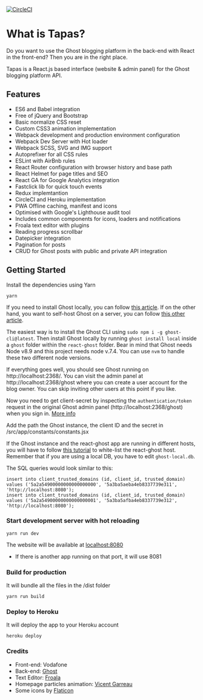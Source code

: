 [![CircleCI](https://img.shields.io/circleci/project/vodafone/react-ghost-tapas/master.svg)]()

# What is Tapas?

Do you want to use the Ghost blogging platform in the back-end with React in the front-end? Then you are in the right place.

Tapas is a React.js based interface (website & admin panel) for the Ghost blogging platform API.

## Features

- ES6 and Babel integration
- Free of jQuery and Bootstrap
- Basic normalize CSS reset
- Custom CSS3 animation implementation
- Webpack development and production environment configuration
- Webpack Dev Server with Hot loader
- Webpack SCSS, SVG and IMG support
- Autoprefixer for all CSS rules
- ESLint with AirBnb rules
- React Router configuration with browser history and base path
- React Helmet for page titles and SEO
- React GA for Google Analytics integration
- Fastclick lib for quick touch events
- Redux implemtantion
- CircleCI and Heroku implementation
- PWA Offline caching, manifest and icons
- Optimised with Google's Lighthouse audit tool
- Includes common components for icons, loaders and notifications
- Froala text editor with plugins
- Reading progress scrollbar
- Datepicker integration
- Pagination for posts
- CRUD for Ghost posts with public and private API integration

## Getting Started

Install the dependencies using Yarn

````
yarn
````

If you need to install Ghost locally, you can follow [this article](https://docs.ghost.org/v1/docs/install-local). If on the other hand, you want to self-host Ghost on a server, you can follow [this other article](https://docs.ghost.org/v1/docs/hosting).

The easiest way is to install the Ghost CLI using `sudo npm i -g ghost-cli@latest`. Then install Ghost locally by running `ghost install local` inside a `ghost` folder within the `react-ghost` folder. Bear in mind that Ghost needs Node v8.9 and this project needs node v.7.4. You can use `nvm` to handle these two different node versions.

If everything goes well, you should see Ghost running on http://localhost:2368/. You can visit the admin panel at http://localhost:2368/ghost where you can create a user account for the blog owner. You can skip inviting other users at this point if you like.

Now you need to get client-secret by inspecting the `authentication/token` request in the original Ghost admin panel (http://localhost:2368/ghost) when you sign in. [More info](https://api.ghost.org/docs/user-authentication#retrieve-a-bearer-token-via-curl)

Add the path the Ghost instance, the client ID and the secret in /src/app/constants/constants.jsx

If the Ghost instance and the react-ghost app are running in different hosts, you will have to follow [this tutorial](https://api.ghost.org/docs/ajax-calls-from-an-external-website#1-granting-access-to-your-domain) to white-list the react-ghost host. Remember that if you are using a local DB, you have to edit `ghost-local.db`.

The SQL queries would look similar to this:

```
insert into client_trusted_domains (id, client_id, trusted_domain) values ('5a2a54900000000000000000', '5a3ba5aeba4eb8337739e311', 'http://localhost:8080');
insert into client_trusted_domains (id, client_id, trusted_domain) values ('5a2a54900000000000000001', '5a3ba5afba4eb8337739e312', 'http://localhost:8080');
```

### Start development server with hot reloading

````
yarn run dev
````

The website will be available at [localhost:8080](http://localhost:8080)

* If there is another app running on that port, it will use 8081

### Build for production

It will bundle all the files in the /dist folder

````
yarn run build
````

### Deploy to Heroku

It will deploy the app to your Heroku account

````
heroku deploy
````

### Credits

- Front-end: Vodafone
- Back-end: [Ghost](http://localhost:8080/tapas/admin/Ghost.org)
- Text Editor: [Froala](https://www.froala.com/)
- Homepage particles animation: [Vicent Garreau](http://vincentgarreau.com/particles.js/)
- Some icons by [Flaticon](http://flaticon.com/)
